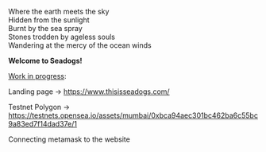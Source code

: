 Where the earth meets the sky<br />
Hidden from the sunlight<br />
Burnt by the sea spray<br />
Stones trodden by ageless souls<br />
Wandering at the mercy of the ocean winds<br />

**Welcome to Seadogs!**

<ins>Work in progress</ins>:

Landing page -> https://www.thisisseadogs.com/

Testnet Polygon -> https://testnets.opensea.io/assets/mumbai/0xbca94aec301bc462ba6c55bc9a83ed7f14dad37e/1

Connecting metamask to the website

<!---
seadogslab/seadogslab is a ✨ special ✨ repository because its `README.md` (this file) appears on your GitHub profile.
You can click the Preview link to take a look at your changes.
--->
